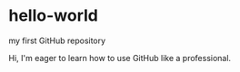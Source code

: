# hello-world
my first GitHub repository

Hi, I'm eager to learn how to use GitHub like a professional.
